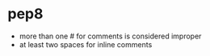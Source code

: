 # pep8
- more than one # for comments is considered improper
- at least two spaces for inline comments
